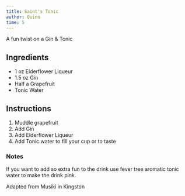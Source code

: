 ```yaml
---
title: Saint's Tonic
author: Quinn
time: 5
---
```


A fun twist on a Gin & Tonic 

<section markdown="1">

## Ingredients
- 1 oz Elderflower Liqueur
- 1.5 oz Gin
- Half a Grapefruit
- Tonic Water

</section>

## Instructions

1. Muddle grapefruit 
2. Add Gin
3. Add Elderflower Liqueur
4. Add Tonic water to fill your cup or to taste

### Notes

If you want to add so extra fun to the drink use fever tree aromatic tonic water to make the drink pink. 

Adapted from Musiki in Kingston
